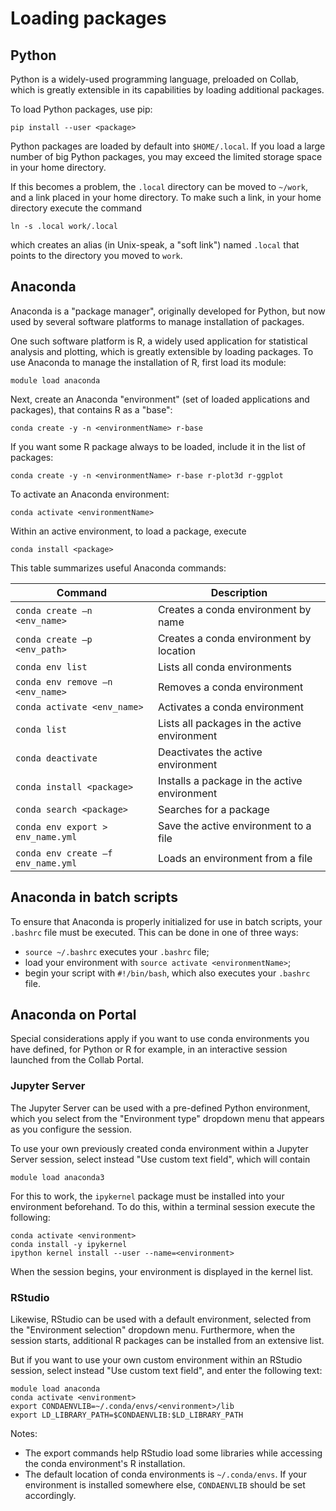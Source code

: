 # Loading packages


## Python 

Python is a widely-used programming language,
preloaded on Collab,
which is greatly extensible in its capabilities
by loading additional packages.

To load Python packages, use pip:
```
pip install --user <package>
```
Python packages are loaded by default into `$HOME/.local`.
If you load a large number of big Python packages,
you may exceed the limited storage space in your home directory.

If this becomes a problem, the `.local` directory can be moved to `~/work`,
and a link placed in your home directory.
To make such a link, in your home directory execute the command
```
ln -s .local work/.local
```
which creates an alias (in Unix-speak, a "soft link") named `.local`
that points to the directory you moved to `work`.

## Anaconda

Anaconda is a "package manager",
originally developed for Python, 
but now used by several software platforms
to manage installation of packages.

One such software platform is R,
a widely used application for statistical analysis and plotting,
which is greatly extensible by loading packages.
To use Anaconda to manage the installation of R,
first load its module: 
```
module load anaconda
```
Next, create an Anaconda "environment"
(set of loaded applications and packages),
that contains R as a "base":
```
conda create -y -n <environmentName> r-base
```
If you want some R package always to be loaded,
include it in the list of packages:
```
conda create -y -n <environmentName> r-base r-plot3d r-ggplot
```
To activate an Anaconda environment:
```
conda activate <environmentName>
```
Within an active environment, to load a package, execute
```
conda install <package>
```
This table summarizes useful Anaconda commands:

| Command | Description |
| ---- | ---- |
| `conda create –n <env_name>` | Creates a conda environment by name |
| `conda create –p <env_path>` | Creates a conda environment by location |
| `conda env list` | Lists all conda environments |
| `conda env remove –n <env_name>` | Removes a conda environment  |
| `conda activate <env_name>` | Activates a conda environment |
| `conda list` | Lists all packages in the active environment |
| `conda deactivate` | Deactivates the active environment |
| `conda install <package>` | Installs a package in the active environment |
| `conda search <package>` | Searches for a package |
| `conda env export > env_name.yml` | Save the active environment to a file |
| `conda env create –f env_name.yml` | Loads an environment from a file |

## Anaconda in batch scripts

To ensure that Anaconda is properly initialized 
for use in batch scripts, 
your `.bashrc` file must be executed.
This can be done in one of three ways:

- `source ~/.bashrc`  executes your `.bashrc` file;
- load your environment with `source activate <environmentName>`;
- begin your script with `#!/bin/bash`, which also executes your `.bashrc` file.

## Anaconda on Portal

Special considerations apply if you want to use conda environments you have defined,
for Python or R for example,
in an interactive session launched from the Collab Portal.

### Jupyter Server

The Jupyter Server can be used with a pre-defined Python environment,
which you select from the "Environment type" dropdown menu 
that appears as you configure the session.

To use your own previously created conda environment within a Jupyter Server session,
select instead "Use custom text field", which will contain 
```
module load anaconda3
```
For this to work, the `ipykernel` package must be installed into your environment beforehand.
To do this, within a terminal session execute the following:
```
conda activate <environment>
conda install -y ipykernel
ipython kernel install --user --name=<environment>
```
When the session begins, your environment is displayed in the kernel list.

### RStudio 

Likewise, RStudio can be used with a default environment,
selected from the "Environment selection" dropdown menu.
Furthermore, when the session starts,
additional R packages can be installed from an extensive list.

But if you want to use your own custom environment within an RStudio session,
select instead "Use custom text field", and enter the following text:
```
module load anaconda
conda activate <environment>
export CONDAENVLIB=~/.conda/envs/<environment>/lib
export LD_LIBRARY_PATH=$CONDAENVLIB:$LD_LIBRARY_PATH
```

Notes:

- The export commands help RStudio load some libraries 
while accessing the conda environment's R installation. 
- The default location of conda environments is `~/.conda/envs`.
If your environment is installed somewhere else, 
`CONDAENVLIB` should be set accordingly. 
